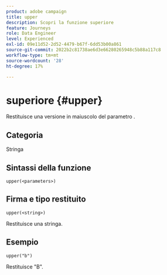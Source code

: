 ```yaml
---
product: adobe campaign
title: upper
description: Scopri la funzione superiore
feature: Journeys
role: Data Engineer
level: Experienced
exl-id: 09e11d52-2d52-4479-b67f-6dd53b00a861
source-git-commit: 2022b2c81738ae6d3e66280265948c5b88a117c8
workflow-type: tm+mt
source-wordcount: '28'
ht-degree: 17%

---
```


# superiore {#upper}

Restituisce una versione in maiuscolo del parametro .

## Categoria

Stringa

## Sintassi della funzione

`upper(<parameters>)`

## Firma e tipo restituito

`upper(<string>)`

Restituisce una stringa.

## Esempio

`upper("b")`

Restituisce &quot;B&quot;.
